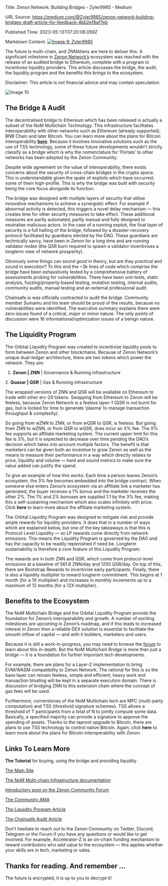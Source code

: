 Title: Zenon Network: Building Bridges - Zyler9985 - Medium

URL Source: https://medium.com/@Zyler9985/zenon-network-building-bridges-draft-article-for-feedback-4bb2ef8af7eb

Published Time: 2023-05-13T07:20:06.059Z

Markdown Content:
[![Image 9: Zyler9985](https://miro.medium.com/v2/resize:fill:44:44/1*KaL4NYzSxXL6fDt1krksEA.png)](https://medium.com/@Zyler9985?source=post_page---byline--4bb2ef8af7eb--------------------------------)

The future is multi-chain, and ZNNAliens are here to deliver this. A significant milestone in [Zenon Network’s](https://zenon.network/) ecosystem was reached with the release of an audited bridge to Ethereum, complete with a program to incentivise liquidity providers. This article discusses the bridge, the audit, the liquidity program and the benefits this brings to the ecosystem.

Disclaimer: This article is not financial advice and may contain speculation.

![Image 10](https://miro.medium.com/v2/resize:fit:700/0*XL5vnWkI8BeOx6GX)

## The Bridge & Audit

The decentralised bridge to Ethereum which has been released is actually a subset of the NoM Multichain Technology. This infrastructure facilitates interoperability with other networks such as Ethereum (already supported), BNB Chain and later Bitcoin. You can learn more about the plans for Bitcoin interoperability [**here**](https://medium.com/@Zyler9985/zenon-network-alien-plans-for-bitcoin-draft-for-feedback-3bc7e4ac2f84). Because it involves innovative solutions such as the use of TSS technology, some of these future developments wouldn’t strictly classify as a bridge which is why the nomenclature for ‘Portals’ to other networks has been adopted by the Zenon Community.

Despite wide agreement on the value of interoperability, there exists concerns about the security of cross-chain bridges in the crypto space. This is understandable given the spate of exploits which have occurred; some of them high-profile. This is why the bridge was built with security being the core focus alongside its function.

The bridge was designed with multiple layers of security that utilise innovative mechanisms to achieve a synergistic effect. For example if abnormal activity is detected, this triggers a novel delay mechanism — this creates time for other security measures to take effect. These additional measures are partly automated, partly manual and fully designed to neutralise malicious actors. In the case of a running exploit, the final layer of security is a full halting of the bridge, followed by a disaster-recovery protocol facilitated by guardians elected by the DAO. These guardians are technically savvy, have been in Zenon for a long time and are running validator nodes (the QSR burn required to spawn a validator incentivises a longterm view of network prosperity).

Obviously some things can sound good in theory, but are they practical and sound in execution? To this end the ~3k lines of code which comprise the bridge have been exhaustively tested by a comprehensive battery of assessments probing for vulnerabilities. There have been unit-tests, static analysis, fuzzing/property-based testing, mutation testing, internal audits, community audits, manual testing and an external professional audit.

Chainsafe.io was officially contracted to audit the bridge. Community member Sumamu and his team should be proud of the results, because no vulnerabilities were identified. The executive summary explains there were zero issues found of a critical, major or minor nature. The only points of discussion were 16 informational/optimization issues of a benign nature.

## The Liquidity Program

The Orbital Liquidity Program was created to incentivise liquidity pools to form between Zenon and other blockchains. Because of Zenon Network’s unique dual-ledger architecture, there are two tokens which power the network. They are:

1.  **Zenon | ZNN** | Governance & Running infrastructure

2\. **Quasar | QSR** | Gas & Running infrastructure

The wrapped versions of ZNN and QSR will be available on Ethereum to trade with other erc-20 tokens. Swapping from Ethereum to Zenon will be feeless, because Zenon Network is a feeless layer-1 (QSR is not burnt for gas, but is locked for time to generate ‘plasma’ to manage transaction throughput & complexity).

So going from wZNN to ZNN, or from wQSR to QSR, is feeless. But going from ZNN to wZNN, or from QSR to wQSR, does incur an X% fee. The X% fee supports an affiliate marketing system. The current upper limit for this fee is 3%, but it is expected to decrease over time pending the DAO’s decision which takes into account multiple factors. The benefit is that marketers can be given both an incentive to grow Zenon as well as the means to measure their performance in a way which directly relates to price, liquidity and volume — hard and sound metrics to make sure the value added can justify the spend.

To give an example of how this works: Each time a person leaves Zenon’s ecosystem, the 3% fee becomes embedded into the bridge contract. When someone else enters Zenon’s ecosystem via an affiliate link a marketer has generated, the buyer receives a 1% bonus and the marketer receives the other 2%. The 1% and 2% bonuses are supplied 1:1 by the 3% fee, making this a self-sustaining mechanism which also scales infinitely with price. Click **here** to learn more about the affiliate marketing system.

The Orbital Liquidity Program was designed to mitigate risk and provide ample rewards for liquidity providers. It does that in a number of ways which are explained below, but one of the key takeaways is that this is Protocol Level Liquidity — so LP rewards come directly from network emissions. This means the Liquidity Program is governed by the DAO and has the capacity to be readily replenished if need be. Longterm sustainability is therefore a core feature of this Liquidity Program.

The rewards are in both ZNN and QSR, which come from protocol-level emissions at a baseline of 561.6 ZNN/day and 1250 QSR/day. On top of this, there are Bootstrap Rewards to incentivise early participants. Finally, there is also a liquidity multiplier to reward longterm commitment. This begins at 1 month (for a 1X multiplier) and increases in monthly increments up to a maximum of 12 months (for a 12X multiplier).

## Benefits to the Ecosystem

The NoM Multichain Bridge and the Orbital Liquidity Program provide the foundation for Zenon’s interoperability and growth. A number of exciting milestones are upcoming in Zenon’s roadmap, and if this leads to increased interest in Zenon then a reliable DEX solution is essential to facilitate the smooth inflow of capital — and with it builders, marketers and users.

Because it is still a work-in-progress, you may need to browse the [forum](https://forum.zenon.org/latest) to learn about this in-depth. But the NoM Multichain Bridge is more than just a bridge — it is a foundation for further important tech developments.

For example, there are plans for a Layer-2 implementation to bring EVM/WASM compatibility to Zenon Network. The rational for this is so the base layer can remain feeless, simple and efficient; heavy work and transaction bloating will be kept in a separate execution domain. There is discussion of bridging ZNN to this extension chain where the concept of gas fees will be used.

Furthermore, cornerstones of the NoM Multichain tech are MPC (multi-party computation) and TSS (threshold signature schemes). TSS allows a threshold of T participants from a total of N to jointly compute some data. Basically, a specified majority can provide a signature to approve the spending of assets. Thanks to the taproot upgrade to Bitcoin, there are plans to use TSS technology to control native Bitcoin. Again, click **here** to learn more about the plans for Bitcoin interoperability with Zenon.

## Links To Learn More

**The Tutorial** for buying, using the bridge and providing liquidity

[The Main Site](https://zenon.network/)

[The NoM Multi-chain Infrastructure documentation](https://hypercore-team.github.io/)

[Introductory post on the Zenon Community Forum](https://forum.zenon.org/t/welcome-to-the-multiverse-bridging-the-zenon-ecosystem/932)

[The Community AMA](https://www.zenon.info/zenon-network-trustless-bridge-ama/)

[The Liquidity Program Article](https://www.zenon.info/liquidity-bootstrap-provisioning-campaign/)

[The Chainsafe Audit Article](https://www.zenon.info/chainsafe-zenon-network-bridge-audit/)

Don’t hesitate to reach out to the Zenon Community on Twitter, Discord, Telegram or the Forum if you have any questions or would like to get involved. For example, Accelerator-Z is an on-chain funding mechanism to reward contributors who add value to the ecosystem — this applies whether your skills are in tech, marketing or sales.

## Thanks for reading. And remember …

The future is encrypted, it is up to you to decrypt it!
